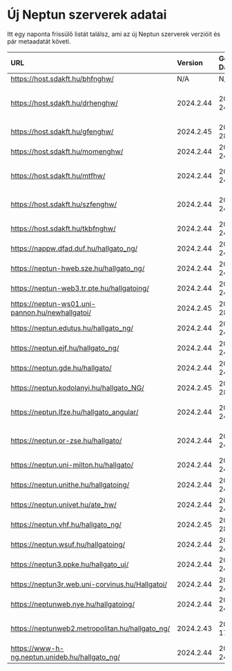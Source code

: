 # Új Neptun szerverek adatai

Itt egy naponta frissülő listát találsz, ami az új Neptun szerverek verzióit és pár metaadatát követi.

| URL                                             | Version   | Generation Date     | Organization Name                         | Captcha Required |
|:----------------------------------------------|:--------|:------------------|:----------------------------------------|:---------------|
| https://host.sdakft.hu/bhfnghw/                 | N/A       | N/A                 | N/A                                       | N/A              |
| https://host.sdakft.hu/drhenghw/                | 2024.2.44 | 2024-10-24T12:10:25 | Debreceni Református Hittudományi Egyetem | 3                |
| https://host.sdakft.hu/gfenghw/                 | 2024.2.45 | 2024-10-28T14:29:18 | Gál Ferenc Egyetem                        | 3                |
| https://host.sdakft.hu/momenghw/                | 2024.2.44 | 2024-10-24T12:10:25 | Moholy-Nagy Művészeti Egyetem             | 3                |
| https://host.sdakft.hu/mtfhw/                   | 2024.2.44 | 2024-10-24T12:10:25 | Magyar Táncművészeti Egyetem              | 3                |
| https://host.sdakft.hu/szfenghw/                | 2024.2.44 | 2024-10-24T12:10:25 | Színház- és Filmművészeti Egyetem         | 3                |
| https://host.sdakft.hu/tkbfnghw/                | 2024.2.44 | 2024-10-24T12:10:25 | A Tan Kapuja Buddhista Főiskola           | 3                |
| https://nappw.dfad.duf.hu/hallgato_ng/          | 2024.2.44 | 2024-10-24T12:10:25 | Dunaújvárosi Egyetem                      | 3                |
| https://neptun-hweb.sze.hu/hallgato_ng/         | 2024.2.44 | 2024-10-24T12:10:25 | Széchenyi István Egyetem                  | 3                |
| https://neptun-web3.tr.pte.hu/hallgatoing/      | 2024.2.44 | 2024-10-24T12:10:25 | Pécsi Tudományegyetem                     | 3                |
| https://neptun-ws01.uni-pannon.hu/newhallgatoi/ | 2024.2.45 | 2024-10-28T14:29:18 | Pannon Egyetem                            | 3                |
| https://neptun.edutus.hu/hallgato_ng/           | 2024.2.44 | 2024-10-24T12:10:25 | Edutus Egyetem                            | 3                |
| https://neptun.ejf.hu/hallgato_ng/              | 2024.2.44 | 2024-10-24T12:10:25 | Eötvös József Főiskola                    | 3                |
| https://neptun.gde.hu/hallgato/                 | 2024.2.44 | 2024-10-24T12:10:25 | Gábor Dénes Egyetem                       | 3                |
| https://neptun.kodolanyi.hu/hallgato_NG/        | 2024.2.45 | 2024-10-28T14:29:18 | Kodolányi János Egyetem                   | 3                |
| https://neptun.lfze.hu/hallgato_angular/        | 2024.2.44 | 2024-10-24T12:10:25 | Liszt Ferenc Zeneművészeti Egyetem        | 3                |
| https://neptun.or-zse.hu/hallgato/              | 2024.2.44 | 2024-10-24T12:10:25 | Országos Rabbiképző - Zsidó Egyetem       | 3                |
| https://neptun.uni-milton.hu/hallgato/          | 2024.2.44 | 2024-10-24T12:10:25 | Milton Friedman Egyetem                   | 3                |
| https://neptun.unithe.hu/hallgatoing/           | 2024.2.44 | 2024-10-24T12:10:25 | Tokaj-Hegyalja Egyetem                    | 1                |
| https://neptun.univet.hu/ate_hw/                | 2024.2.44 | 2024-10-24T12:10:25 | Állatorvostudományi Egyetem               | 3                |
| https://neptun.vhf.hu/hallgato_ng/              | 2024.2.45 | 2024-10-28T14:29:18 | Veszprémi Érseki Főiskola                 | 3                |
| https://neptun.wsuf.hu/hallgatoing/             | 2024.2.44 | 2024-10-24T12:10:25 | Wekerle Sándor Üzleti Főiskola            | 3                |
| https://neptun3.ppke.hu/hallgato_uj/            | 2024.2.44 | 2024-10-24T12:10:25 | Pázmány Péter Katolikus Egyetem           | 3                |
| https://neptun3r.web.uni-corvinus.hu/Hallgatoi/ | 2024.2.44 | 2024-10-24T12:10:25 | Budapesti Corvinus Egyetem                | 3                |
| https://neptunweb.nye.hu/hallgatoing/           | 2024.2.44 | 2024-10-24T12:10:25 | Nyíregyházi Egyetem                       | 3                |
| https://neptunweb2.metropolitan.hu/hallgato_ng/ | 2024.2.43 | 2024-10-17T13:41:57 | Budapesti Metropolitan Egyetem            | 3                |
| https://www-h-ng.neptun.unideb.hu/hallgato_ng/  | 2024.2.44 | 2024-10-24T12:10:25 | Debreceni Egyetem                         | 3                |